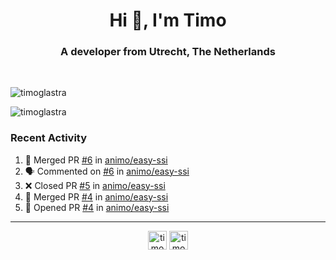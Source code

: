 <h1 align="center">Hi 👋, I'm Timo</h1>
<h3 align="center">A developer from Utrecht, The Netherlands</h3>
<br/>
<!-- https://github.com/rahuldkjain/github-profile-readme-generator --!>

<p align="left"><img src="https://github-readme-stats.vercel.app/api?username=timoglastra&show_icons=true&count_private=true&" alt="timoglastra" /></p>

<!--
Github language stats
<p align="left"><img src="https://github-readme-stats.vercel.app/api/top-langs/?username=timoglastra&layout=compact" alt="timoglastra" /><p>
-->

<!-- Codestats language stats -->
<p align="left"><img src="https://codestats-readme.vercel.app/api/top-langs/?username=timoglastra&layout=compact&language_count=12" alt="timoglastra" /><p>  
  
<h3>Recent Activity</h3>

<!--START_SECTION:activity-->
1. 🎉 Merged PR [#6](https://github.com/animo/easy-ssi/pull/6) in [animo/easy-ssi](https://github.com/animo/easy-ssi)
2. 🗣 Commented on [#6](https://github.com/animo/easy-ssi/issues/6) in [animo/easy-ssi](https://github.com/animo/easy-ssi)
3. ❌ Closed PR [#5](https://github.com/animo/easy-ssi/pull/5) in [animo/easy-ssi](https://github.com/animo/easy-ssi)
4. 🎉 Merged PR [#4](https://github.com/animo/easy-ssi/pull/4) in [animo/easy-ssi](https://github.com/animo/easy-ssi)
5. 💪 Opened PR [#4](https://github.com/animo/easy-ssi/pull/4) in [animo/easy-ssi](https://github.com/animo/easy-ssi)
<!--END_SECTION:activity-->

---

<p align="center">
<a href="https://twitter.com/timoglastra" target="blank"><img align="center" src="https://cdn.jsdelivr.net/npm/simple-icons@3.0.1/icons/twitter.svg" alt="timoglastra" height="30" width="30" /></a>
<a href="https://linkedin.com/in/timoglastra" target="blank"><img align="center" src="https://cdn.jsdelivr.net/npm/simple-icons@3.0.1/icons/linkedin.svg" alt="timoglastra" height="30" width="30" /></a>
</p>



